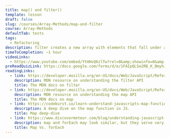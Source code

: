 ```yaml
---
title: map() and filter()
template: lesson
draft: false
slug: /courses/Array-Methods/map-and-filter
course: Array-Methods
defaultTab: tests
tags:
  - Refactoring
description: filter creates a new array with elements that fall under a given criteria from an existing array. `map` creates a new array with the results of calling a provided function on every element in the calling array. By the end of this session, you will know how to write functional array iterations using `map` and `filter` that will allow you to create new, curated arrays.
timeToCompletion: ~1 hour
videoLinks: 
  - https://www.youtube.com/embed/YtHHvQ6zlTw?rel=0&amp;showinfo=0&amp;start=44
preReadQuizLink: https://docs.google.com/forms/d/e/1FAIpQLSe2RB_K_BmyhJhmNLrDUjIqfCfbv8uJ2jXBeyF9Fbkc5FqS0A/viewform
readingLinks:
  - link: https://developer.mozilla.org/en-US/docs/Web/JavaScript/Reference/Global_Objects/Array/filter
    description: MDN resource on understanding the filter API
    title: The MDN docs on filter
  - link: https://developer.mozilla.org/en-US/docs/Web/JavaScript/Reference/Global_Objects/Array/map
    description: MDN resource on understanding the map API
    title: The MDN docs on map
  - link: https://codeburst.io/learn-understand-javascripts-map-function-ffc059264783
    description: A deep dive on the map function in JS.
    title: Map deep-dive
  - link: https://www.discovermeteor.com/blog/understanding-javascript-map/
    description: map and forEach may look similar, but they serve very different purposes. Learn more here. 
    title: Map Vs. forEach
---
```

